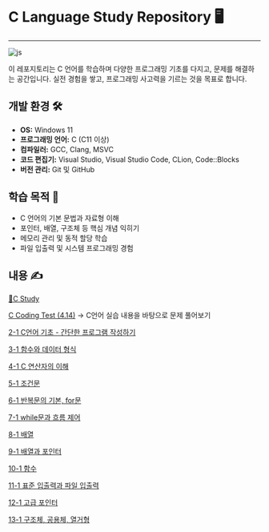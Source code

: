 # C Language Study Repository 🖥️
------------------------------------------------------------
![js](https://img.shields.io/badge/c-%2300599C.svg?style=for-the-badge&logo=c&logoColor=white)

이 레포지토리는 C 언어를 학습하며 다양한 프로그래밍 기초를 다지고, 문제를 해결하는 공간입니다. 실전 경험을 쌓고, 프로그래밍 사고력을 기르는 것을 목표로 합니다.

## 개발 환경 🛠️
- **OS:** Windows 11  
- **프로그래밍 언어:** C (C11 이상)  
- **컴파일러:** GCC, Clang, MSVC  
- **코드 편집기:** Visual Studio, Visual Studio Code, CLion, Code::Blocks  
- **버전 관리:** Git 및 GitHub  

## 학습 목적 🎯
- C 언어의 기본 문법과 자료형 이해  
- 포인터, 배열, 구조체 등 핵심 개념 익히기  
- 메모리 관리 및 동적 할당 학습  
- 파일 입출력 및 시스템 프로그래밍 경험  

## 내용 ✍️
[📁C Study](https://github.com/kimsm0405/C/tree/main/C%20Study)

[C Coding Test (4.14)](https://github.com/kimsm0405/C/tree/main/C%20Study/C%20Coding%20Test%20(4.14))  -> C언어 실습 내용을 바탕으로 문제 풀어보기  

[2-1 C언어 기초 - 간단한 프로그램 작성하기](https://github.com/kimsm0405/C/blob/main/C%20Study/2-1.c)

[3-1 함수와 데이터 형식](https://github.com/kimsm0405/C/blob/main/C%20Study/3-1.c)

[4-1 C 연산자의 이해](https://github.com/kimsm0405/C/blob/main/C%20Study/4-1.c)

[5-1 조건문](https://github.com/kimsm0405/C/blob/main/C%20Study/5-1.c)

[6-1 반복문의 기본, for문](https://github.com/kimsm0405/C/blob/main/C%20Study/6-1.c)

[7-1 while문과 흐름 제어](https://github.com/kimsm0405/C/blob/main/C%20Study/7-1.c)

[8-1 배열](https://github.com/kimsm0405/C/blob/main/C%20Study/8-1.c)

[9-1 배열과 포인터](https://github.com/kimsm0405/C/blob/main/C%20Study/9-1.c)

[10-1 함수](https://github.com/kimsm0405/C/blob/main/C%20Study/10-1.c)

[11-1 표준 입출력과 파일 입출력](https://github.com/kimsm0405/C/blob/main/C%20Study/11-1.c)

[12-1 고급 포인터](https://github.com/kimsm0405/C/blob/main/C%20Study/12-1.c)

[13-1 구조체, 공용체, 열거형](https://github.com/kimsm0405/C/blob/main/C%20Study/13-1.c)

